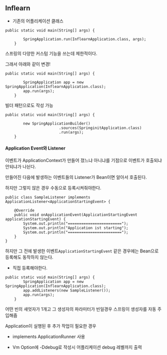 ## Inflearn

- 기존의 어플리케이션 클래스

```
public static void main(String[] args) {

        SpringApplication.run(InflearnApplication.class, args);
    }
```

스프링의 다양한 커스텀 기능을 쓰는데 제한적이다.



그래서 아래와 같이 변경!

```
public static void main(String[] args) {

        SpringApplication app = new SpringApplication(InflearnApplication.class);
        app.run(args);
    }

```



빌더 패턴으로도 작성 가능

```
public static void main(String[] args) {

        new SpringApplicationBuilder()
        				.sources(SpringinitApplication.class)
        				.run(args);
    }
```





#### Application Event와 Listener

이벤트가 ApplicationContext가 만들어 졌느냐 아니냐를 기점으로 이벤트가 호출되냐 안되냐가 나뉜다.

만들어진 다음에 발생하는 이벤트들의 Listener가 Bean이면 알아서 호출된다.

하지만 그렇지 않은 경우 수동으로 등록시켜줘야한다.

```
public class SampleListener implements ApplicationListener<ApplicationStartingEvent> {

    @Override
    public void onApplicationEvent(ApplicationStartingEvent applicationStartingEvent) {
        System.out.println("========================");
        System.out.println("Application ist starting");
        System.out.println("========================");
    }
}
```

하지만 그 전에 발생한 이벤트`ApplicationStartingEvent` 같은 경우에는 Bean으로 등록해도 동작하지 않는다.

- 직접 등록해야한다.



```
public static void main(String[] args) {
        SpringApplication app = new SpringApplication(InflearnApplication.class);
        app.addListeners(new SampleListener());
        app.run(args);
    }
```



어떤 빈의 새엇자가 1개고 그 생성자의 파라미터가 빈일경우 스프링이 생성자를 자동 주입해줌



Application이 실행된 후 추가 작업이 필요한 경우

- implements ApplicationRunner 사용





- Vm Option에 -Ddebug로 작성시 어플리케이션 debug 레벨까지 출력

